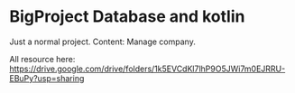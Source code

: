 # BigProject Database and kotlin
Just a normal project. 
Content: Manage company.

All resource here: https://drive.google.com/drive/folders/1k5EVCdKl7lhP9O5JWi7m0EJRRU-EBuPy?usp=sharing
